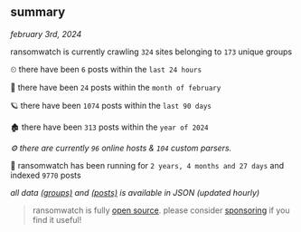 
## summary
_february 3rd, 2024_

ransomwatch is currently crawling `324` sites belonging to `173` unique groups

⏲ there have been `6` posts within the `last 24 hours`

🦈 there have been `24` posts within the `month of february`

🪐 there have been `1074` posts within the `last 90 days`

🏚 there have been `313` posts within the `year of 2024`

_⚙️ there are currently `96` online hosts & `104` custom parsers._

🦕 ransomwatch has been running for `2 years, 4 months and 27 days` and indexed `9770` posts

_all data  [(groups)](http://ransomwhat.telemetry.ltd/groups) and [(posts)](http://ransomwhat.telemetry.ltd/posts) is available in JSON (updated hourly)_

> ransomwatch is fully [open source](https://github.com/joshhighet/ransomwatch#ransomwatch--). please consider [sponsoring](https://github.com/sponsors/joshhighet) if you find it useful!
